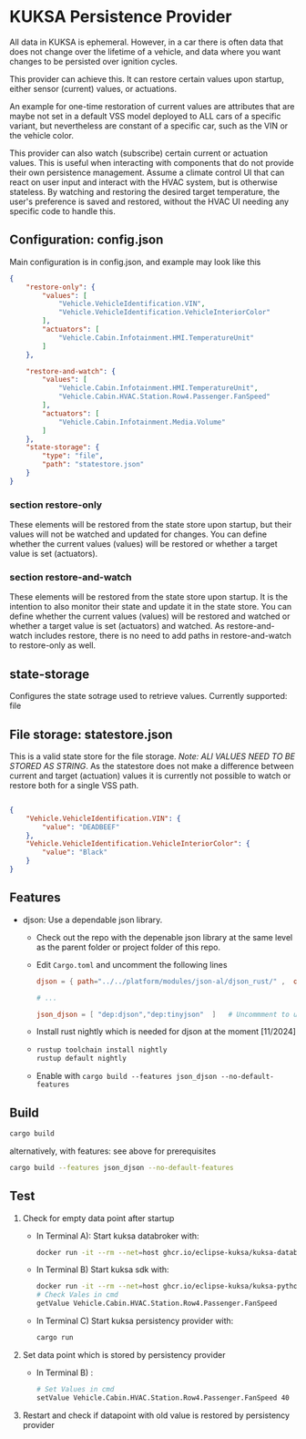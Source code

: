 # KUKSA Persistence Provider

All data in KUKSA is ephemeral. However, in a car there is often data that does not change over the lifetime of a vehicle, and data where you want changes to be persisted over ignition cycles.

This provider can achieve this. It can restore certain values upon startup, either sensor (current) values, or actuations.

An example for one-time restoration of current values are attributes that are maybe not set in a default VSS model deployed to ALL cars of a specific variant, but nevertheless are constant of a specific car, such as the VIN or the vehicle color.

This provider can also watch (subscribe) certain current or actuation values. This is useful when interacting with components that do not provide their own persistence management. Assume a climate control UI that can react on user input and interact with the HVAC system, but is otherwise stateless. By watching and restoring the desired target temperature, the user's preference is saved and restored, without the HVAC UI needing any specific code to handle this.

## Configuration: config.json

Main configuration is in config.json, and example may look like this

```json
{
    "restore-only": {
        "values": [
            "Vehicle.VehicleIdentification.VIN",
            "Vehicle.VehicleIdentification.VehicleInteriorColor"
        ],
        "actuators": [
            "Vehicle.Cabin.Infotainment.HMI.TemperatureUnit"
        ]
    },

    "restore-and-watch": {
        "values": [
            "Vehicle.Cabin.Infotainment.HMI.TemperatureUnit",
            "Vehicle.Cabin.HVAC.Station.Row4.Passenger.FanSpeed"
        ],
        "actuators": [
            "Vehicle.Cabin.Infotainment.Media.Volume"
        ]
    },
    "state-storage": {
        "type": "file",
        "path": "statestore.json"
    }
}
```

### section restore-only

These elements will be restored from the state store upon startup, but their values will not be watched and updated for changes. You can define whether the current values (values) will be restored or whether a target value is set (actuators).

### section restore-and-watch

These elements will be restored from the state store upon startup. It is the intention to also monitor their state and update it in the state store. You can define whether the current values (values) will be restored and watched or whether a target value is set (actuators) and watched. As restore-and-watch includes restore, there is no need to add paths in restore-and-watch to restore-only as well.

## state-storage

Configures the state sotrage used to retrieve values. Currently supported: file

## File storage: statestore.json

This is a valid state store for the file storage.
*Note: ALl VALUES NEED TO BE STORED AS STRING*.
As the statestore does not make a difference between current and target (actuation) values it is currently not possible to watch or restore both for a single VSS path.

```json

{
    "Vehicle.VehicleIdentification.VIN": {
        "value": "DEADBEEF"
    },
    "Vehicle.VehicleIdentification.VehicleInteriorColor": {
        "value": "Black"
    }
}
```

## Features

* djson: Use a dependable json library.
  * Check out the repo with the depenable json library at the same level as the parent folder or project folder of this repo.
  * Edit `Cargo.toml` and uncomment the following lines

    ```toml
    djson = { path="../../platform/modules/json-al/djson_rust/" ,  optional = true } # Uncommment to use djson

    # ...

    json_djson = [ "dep:djson","dep:tinyjson"  ]   # Uncommment to use djson
    ```

  * Install rust nightly which is needed for djson at the moment [11/2024]

  * ```bash
    rustup toolchain install nightly
    rustup default nightly
    ```

  * Enable with ```cargo build --features json_djson --no-default-features```

## Build

```bash
cargo build
```

alternatively, with features: see above for prerequisites

```bash
cargo build --features json_djson --no-default-features
```

## Test

1) Check for empty data point after startup

    * In Terminal A): Start kuksa databroker with:

        ```bash
        docker run -it --rm --net=host ghcr.io/eclipse-kuksa/kuksa-databroker:latest --port 55556
        ```

    * In Terminal B) Start kuksa sdk with:

        ```bash
        docker run -it --rm --net=host ghcr.io/eclipse-kuksa/kuksa-python-sdk/kuksa-client:latest grpc://127.0.0.1:55556
        # Check Vales in cmd
        getValue Vehicle.Cabin.HVAC.Station.Row4.Passenger.FanSpeed
        ```

    * In Terminal C) Start kuksa persistency provider with:

        ```bash
        cargo run
        ```

2) Set data point which is stored by persistency provider
    * In Terminal B) :

        ```bash
        # Set Values in cmd
        setValue Vehicle.Cabin.HVAC.Station.Row4.Passenger.FanSpeed 40
        ```

3) Restart and check if datapoint with old value is restored by persistency provider
